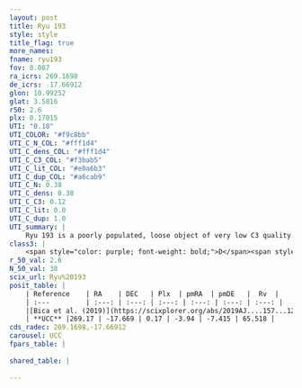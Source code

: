 ```yaml
---
layout: post
title: Ryu 193
style: style
title_flag: true
more_names: 
fname: ryu193
fov: 0.087
ra_icrs: 269.1698
de_icrs: -17.66912
glon: 10.99252
glat: 3.5816
r50: 2.6
plx: 0.17015
UTI: "0.18"
UTI_COLOR: "#f9c8bb"
UTI_C_N_COL: "#fff1d4"
UTI_C_dens_COL: "#fff1d4"
UTI_C_C3_COL: "#f3bab5"
UTI_C_lit_COL: "#e0a6b3"
UTI_C_dup_COL: "#a6cab9"
UTI_C_N: 0.38
UTI_C_dens: 0.38
UTI_C_C3: 0.12
UTI_C_lit: 0.0
UTI_C_dup: 1.0
UTI_summary: |
    Ryu 193 is a poorly populated, loose object of very low C3 quality. It is rarely studied in the literature, with no articles listed in the last 6 years.
class3: |
    <span style="color: purple; font-weight: bold;">D</span><span style="color: red; font-weight: bold;">C</span>
r_50_val: 2.6
N_50_val: 38
scix_url: Ryu%20193
posit_table: |
    | Reference    | RA    | DEC   | Plx  | pmRA  | pmDE   |  Rv  |
    | :---         | :---: | :---: | :---: | :---: | :---: | :---: |
    |[Bica et al. (2019)](https://scixplorer.org/abs/2019AJ....157...12B) | 269.162 | -17.664 | -- | -- | -- | -- |
    | **UCC** |269.17 | -17.669 | 0.17 | -3.94 | -7.415 | 65.518 | 
cds_radec: 269.1698,-17.66912
carousel: UCC
fpars_table: |
    
shared_table: |
    
---
```

